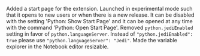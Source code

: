 Added a start page for the extension. Launched in experimental mode such that it opens to new users or when there is a new release. It can be disabled with the setting 'Python: Show Start Page' and it can be opened at any time with the command 'Python: Open Start Page'.
Removed `python.jediEnabled` setting in favor of `python.languageServer`. Instead of `"python.jediEnabled": true` please use `"python.languageServer": "Jedi"`.
Made the variable explorer in the Notebook editor resizable.
